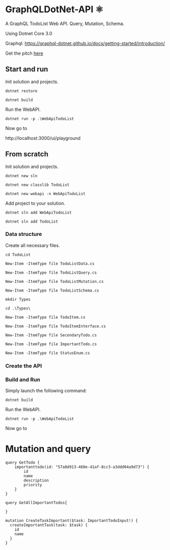 # GraphQLDotNet-API ⚛️

A GraphQL TodoList Web API. 
Query, Mutation, Schema.

Using Dotnet Core 3.0 

Graphql: https://graphql-dotnet.github.io/docs/getting-started/introduction/

Get the pitch [here](https://gitpitch.com/pipic1/GraphQLDotNet-API)

## Start and run

Init solution and projects.

`dotnet restore`

`dotnet build`

Run the WebAPI.

`dotnet run -p .\WebApiTodoList`

Now go to 

http://localhost:3000/ui/playground

## From scratch

Init solution and projects.

`dotnet new sln`

`dotnet new classlib TodoList`

`dotnet new webapi -n WebApiTodoList`

Add project to your solution.

`dotnet sln add WebApiTodoList`

`dotnet sln add TodoList`

### Data structure

Create all necessary files.

```
cd TodoList

New-Item -ItemType file TodoListData.cs

New-Item -ItemType file TodoListQuery.cs

New-Item -ItemType file TodoListMutation.cs

New-Item -ItemType file TodoListSchema.cs

mkdir Types

cd .\Types\

New-Item -ItemType file TodoItem.cs

New-Item -ItemType file TodoItemInterface.cs

New-Item -ItemType file SecondaryTodo.cs

New-Item -ItemType file ImportantTodo.cs

New-Item -ItemType file StatusEnum.cs

```

### Create the API 


### Build and Run

Simply launch the following command:


`dotnet build`

Run the WebAPI.

`dotnet run -p .\WebApiTodoList`

Now go to 




# Mutation and query 
```
query GetTodo {
	importanttodo(id: "57a8d913-460e-41af-8cc3-a3ddd04a9d73") {
		id
		name
		description
		priority
	}
}
```

```
query GetAllImportantTodos{
  
}
```


```
mutation CreateTaskImportant($task: ImportantTodoInput!) {
  createImportantTask(task: $task) {
    id
    name
  }
}
```






